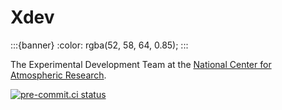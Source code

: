 # Xdev

:::{banner}
:color: rgba(52, 58, 64, 0.85);
:::

The Experimental Development Team at the [National Center for Atmospheric Research](https://ncar.ucar.edu).

[![pre-commit.ci status](https://results.pre-commit.ci/badge/github/ncar-xdev/ncar-xdev.github.io/main.svg)](https://results.pre-commit.ci/latest/github/ncar-xdev/ncar-xdev.github.io/main)
